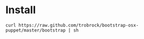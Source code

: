 # Install

```shell
curl https://raw.github.com/trobrock/bootstrap-osx-puppet/master/bootstrap | sh
```
